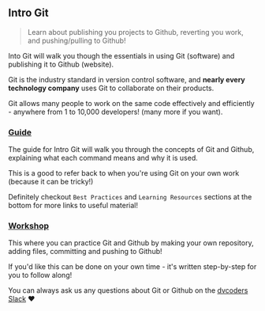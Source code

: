 ## Intro Git

> Learn about publishing you projects to Github, reverting you work, and pushing/pulling to Github!

Into Git will walk you though the essentials in using Git (software) and publishing it to Github (website). 

Git is the industry standard in version control software, and **nearly every technology company** uses Git to collaborate on their products.

Git allows many people to work on the same code effectively and efficiently - anywhere from 1 to 10,000 developers! (many more if you want).

### [Guide](./reference/README.md)

The guide for Intro Git will walk you through the concepts of Git and Github, explaining what each command means and why it is used.

This is a good to refer back to when you're using Git on your own work (because it can be tricky!)

Definitely checkout `Best Practices` and `Learning Resources` sections at the bottom for more links to useful material!

### [Workshop](./workshop/README.md)

This where you can practice Git and Github by making your own repository, adding files, committing and pushing to Github!

If you'd like this can be done on your own time - it's written step-by-step for you to follow along!

You can always ask us any questions about Git or Github on the [dvcoders Slack](https://dvcoders.slack.com) :heart:
